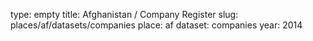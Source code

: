 type: empty
title: Afghanistan / Company Register
slug: places/af/datasets/companies
place: af
dataset: companies
year: 2014

